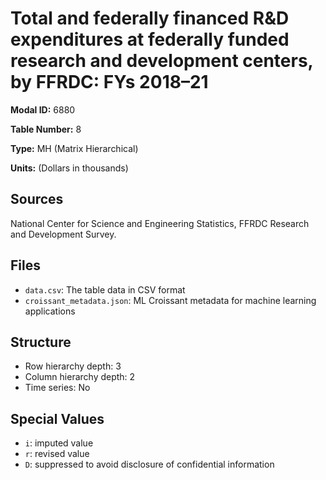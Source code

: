 # Total and federally financed R&D expenditures at federally funded research and development centers, by FFRDC: FYs 2018–21

**Modal ID:** 6880

**Table Number:** 8

**Type:** MH (Matrix Hierarchical)

**Units:** (Dollars in thousands)

## Sources

National Center for Science and Engineering Statistics, FFRDC Research and Development Survey.

## Files

- `data.csv`: The table data in CSV format
- `croissant_metadata.json`: ML Croissant metadata for machine learning applications

## Structure

- Row hierarchy depth: 3
- Column hierarchy depth: 2
- Time series: No

## Special Values

- `i`: imputed value
- `r`: revised value
- `D`: suppressed to avoid disclosure of confidential information
